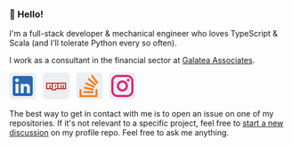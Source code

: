 ### :rocket: Hello!

I'm a full-stack developer & mechanical engineer who loves TypeScript & Scala (and I'll tolerate Python every so often).

I work as a consultant in the financial sector at [Galatea Associates](http://www.galatea-associates.com/).

[![LinkedIn](linkedin.png)](https://linkedin.com/in/ian-sanders) &nbsp;
[![NPM](npm.png)](https://www.npmjs.com/~iansan5653) &nbsp;
[![Stack Overflow](stack-overflow.png)](https://stackoverflow.com/users/1243041/ian?tab=profile) &nbsp;
[![Instagram](instagram.png)](https://www.instagram.com/iansan5653/) &nbsp;

The best way to get in contact with me is to open an issue on one of my repositories. If it's not relevant to a specific project, feel free to [start a new discussion](https://github.com/iansan5653/iansan5653/discussions/new) on my profile repo. Feel free to ask me anything.

